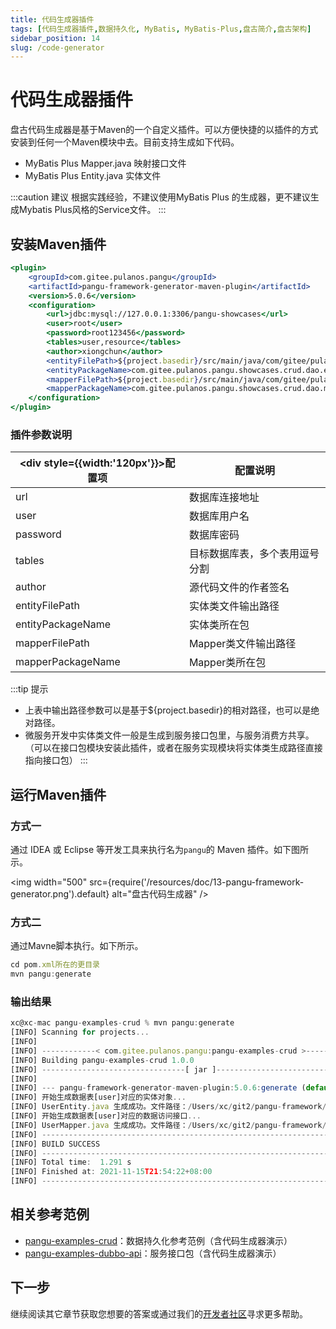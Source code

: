 ```yaml
---
title: 代码生成器插件
tags: [代码生成器插件,数据持久化, MyBatis, MyBatis-Plus,盘古简介,盘古架构]
sidebar_position: 14
slug: /code-generator
---
```


# 代码生成器插件
盘古代码生成器是基于Maven的一个自定义插件。可以方便快捷的以插件的方式安装到任何一个Maven模块中去。目前支持生成如下代码。
- MyBatis Plus Mapper.java 映射接口文件
- MyBatis Plus Entity.java 实体文件

:::caution 建议
根据实践经验，不建议使用MyBatis Plus 的生成器，更不建议生成Mybatis Plus风格的Service文件。
:::

## 安装Maven插件
```jsx title="pom.xml"
<plugin>
    <groupId>com.gitee.pulanos.pangu</groupId>
    <artifactId>pangu-framework-generator-maven-plugin</artifactId>
    <version>5.0.6</version>
    <configuration>
        <url>jdbc:mysql://127.0.0.1:3306/pangu-showcases</url>
        <user>root</user>
        <password>root123456</password>
        <tables>user,resource</tables>
        <author>xiongchun</author>
        <entityFilePath>${project.basedir}/src/main/java/com/gitee/pulanos/pangu/showcases/crud/dao/entity</entityFilePath>
        <entityPackageName>com.gitee.pulanos.pangu.showcases.crud.dao.entity</entityPackageName>
        <mapperFilePath>${project.basedir}/src/main/java/com/gitee/pulanos/pangu/showcases/crud/dao/mapper</mapperFilePath>
        <mapperPackageName>com.gitee.pulanos.pangu.showcases.crud.dao.mapper</mapperPackageName>
    </configuration>
</plugin>
```

### 插件参数说明

|<div style={{width:'120px'}}>配置项</div> | 配置说明
--- | --- 
url | 数据库连接地址
user | 数据库用户名
password | 数据库密码
tables | 目标数据库表，多个表用逗号分割
author | 源代码文件的作者签名
entityFilePath | 实体类文件输出路径
entityPackageName | 实体类所在包
mapperFilePath | Mapper类文件输出路径
mapperPackageName | Mapper类所在包

:::tip 提示
- 上表中输出路径参数可以是基于${project.basedir}的相对路径，也可以是绝对路径。
- 微服务开发中实体类文件一般是生成到服务接口包里，与服务消费方共享。（可以在接口包模块安装此插件，或者在服务实现模块将实体类生成路径直接指向接口包）
:::

## 运行Maven插件
### 方式一
通过 IDEA 或 Eclipse 等开发工具来执行名为`pangu`的 Maven 插件。如下图所示。

<img width="500"
  src={require('/resources/doc/13-pangu-framework-generator.png').default}
  alt="盘古代码生成器" />

### 方式二
通过Mavne脚本执行。如下所示。

```jsx title="命令行脚本"
cd pom.xml所在的更目录
mvn pangu:generate
```

### 输出结果
```jsx title="控制台输出日志"
xc@xc-mac pangu-examples-crud % mvn pangu:generate
[INFO] Scanning for projects...
[INFO] 
[INFO] ------------< com.gitee.pulanos.pangu:pangu-examples-crud >-------------
[INFO] Building pangu-examples-crud 1.0.0
[INFO] --------------------------------[ jar ]---------------------------------
[INFO] 
[INFO] --- pangu-framework-generator-maven-plugin:5.0.6:generate (default-cli) @ pangu-examples-crud ---
[INFO] 开始生成数据表[user]对应的实体对象...
[INFO] UserEntity.java 生成成功。文件路径：/Users/xc/git2/pangu-framework/pangu-examples/pangu-examples-crud/src/main/java/com/gitee/pulanos/pangu/showcases/crud/dao/entiity.java
[INFO] 开始生成数据表[user]对应的数据访问接口...
[INFO] UserMapper.java 生成成功。文件路径：/Users/xc/git2/pangu-framework/pangu-examples/pangu-examples-crud/src/main/java/com/gitee/pulanos/pangu/showcases/crud/dao/mapper/UserMapper.java
[INFO] ------------------------------------------------------------------------
[INFO] BUILD SUCCESS
[INFO] ------------------------------------------------------------------------
[INFO] Total time:  1.291 s
[INFO] Finished at: 2021-11-15T21:54:22+08:00
[INFO] ------------------------------------------------------------------------
```


## 相关参考范例
- [pangu-examples-crud](https://gitee.com/pulanos/pangu-framework/tree/master/pangu-examples/pangu-examples-crud)：数据持久化参考范例（含代码生成器演示）
- [pangu-examples-dubbo-api](https://gitee.com/pulanos/pangu-framework/tree/master/pangu-examples/pangu-examples-dubbo-api)：服务接口包（含代码生成器演示）

## 下一步
继续阅读其它章节获取您想要的答案或通过我们的[开发者社区](/docs/community)寻求更多帮助。

